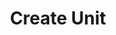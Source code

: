 ---
title: Create Unit
excerpt: Adds a unit or command to an existing agency. User must be a contributor.
api:
  file: agencies.json
  operationId: createUnit
deprecated: false
hidden: false
metadata:
  title: ''
  description: ''
  robots: index
next:
  description: ''
---